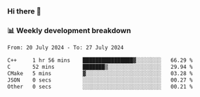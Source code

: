 ### Hi there 👋

### 📊 Weekly development breakdown
<!--START_SECTION:waka-->

```txt
From: 20 July 2024 - To: 27 July 2024

C++     1 hr 56 mins    ████████████████▓░░░░░░░░   66.29 %
C       52 mins         ███████▒░░░░░░░░░░░░░░░░░   29.94 %
CMake   5 mins          ▓░░░░░░░░░░░░░░░░░░░░░░░░   03.28 %
JSON    0 secs          ░░░░░░░░░░░░░░░░░░░░░░░░░   00.27 %
Other   0 secs          ░░░░░░░░░░░░░░░░░░░░░░░░░   00.21 %
```

<!--END_SECTION:waka-->
